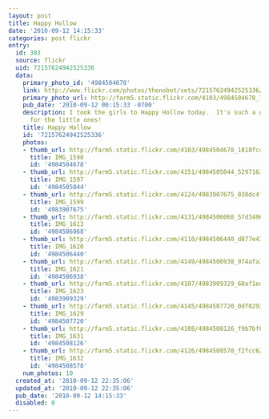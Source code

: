 ```yaml
---
layout: post
title: Happy Hollow
date: '2010-09-12 14:15:33'
categories: post flickr
entry:
  id: 383
  source: flickr
  uid: 72157624942525336
  data:
    primary_photo_id: '4984504678'
    link: http://www.flickr.com/photos/thenobot/sets/72157624942525336/
    primary_photo_url: http://farm5.static.flickr.com/4103/4984504678_1818fccaf9_m.jpg
    pub_date: '2010-09-12 00:15:33 -0700'
    description: I took the girls to Happy Hollow today.  It's such a great place
      for the little ones!
    title: Happy Hollow
    id: '72157624942525336'
    photos:
    - thumb_url: http://farm5.static.flickr.com/4103/4984504678_1818fccaf9_s.jpg
      title: IMG_1590
      id: '4984504678'
    - thumb_url: http://farm5.static.flickr.com/4151/4984505044_52971630bf_s.jpg
      title: IMG_1597
      id: '4984505044'
    - thumb_url: http://farm5.static.flickr.com/4124/4983907675_038dc4f935_s.jpg
      title: IMG_1599
      id: '4983907675'
    - thumb_url: http://farm5.static.flickr.com/4131/4984506068_57d3496348_s.jpg
      title: IMG_1613
      id: '4984506068'
    - thumb_url: http://farm5.static.flickr.com/4110/4984506440_d877e4387d_s.jpg
      title: IMG_1620
      id: '4984506440'
    - thumb_url: http://farm5.static.flickr.com/4149/4984506938_974afa1b77_s.jpg
      title: IMG_1621
      id: '4984506938'
    - thumb_url: http://farm5.static.flickr.com/4107/4983909329_68af1ec0a5_s.jpg
      title: IMG_1623
      id: '4983909329'
    - thumb_url: http://farm5.static.flickr.com/4145/4984507720_0df829361c_s.jpg
      title: IMG_1629
      id: '4984507720'
    - thumb_url: http://farm5.static.flickr.com/4108/4984508126_f9b7bf67a3_s.jpg
      title: IMG_1631
      id: '4984508126'
    - thumb_url: http://farm5.static.flickr.com/4126/4984508578_f2fcc629d6_s.jpg
      title: IMG_1632
      id: '4984508578'
    num_photos: 10
  created_at: '2010-09-12 22:35:06'
  updated_at: '2010-09-12 22:35:06'
  pub_date: '2010-09-12 14:15:33'
  disabled: 0
---
```

